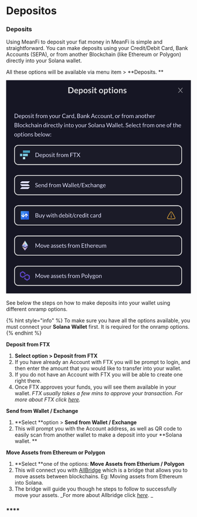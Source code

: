 # Depositos

### Deposits

Using MeanFi to deposit your fiat money in MeanFi is simple and straightforward. You can make deposits using your Credit/Debit Card, Bank Accounts (SEPA), or from another Blockchain (like Ethereum or Polygon) directly into your Solana wallet.

All these options will be available via menu item > \*\*Deposits. \*\*

![](../.gitbook/assets/deposits.png)

See below the steps on how to make deposits into your wallet using different onramp options.

{% hint style="info" %}
To make sure you have all the options available, you must connect your **Solana** **Wallet** first. It is required for the onramp options.
{% endhint %}

**Deposit from FTX**

1. **Select option > Deposit from FTX**
2. If you have already an Account with FTX you will be prompt to login, and then enter the amount that you would like to transfer into your wallet.
3. If you do not have an Account with FTX you will be able to create one right there.
4. Once FTX approves your funds, you will see them available in your wallet. _FTX usually takes a few mins to approve your transaction. For more about FTX click_ [_here_](https://ftx.com/en)_._

**Send from Wallet / Exchange**

1. \*\*Select \*\*option > **Send from Wallet / Exchange**
2. This will prompt you with the Account address, as well as QR code to easily scan from another wallet to make a deposit into your \*\*Solana wallet. \*\*

**Move Assets from Ethereum or Polygon**

1. \*\*Select \*\*one of the options: **Move Assets from Etherium / Polygon**
2. This will connect you with [AllBridge](https://app.allbridge.io) which is a bridge that allows you to move assets between blockchains. Eg: Moving assets from Ethereum into Solana.
3. The bridge will guide you though   he steps to follow to successfully move your assets. \_For more about Allbridge click [_here_](https://allbridge.io). \_

### \*\*\*\*
